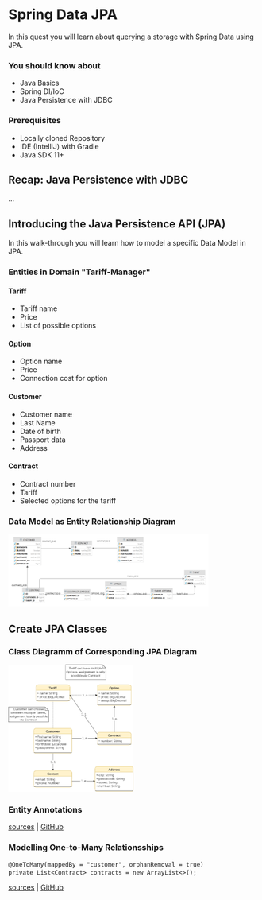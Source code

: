 # Spring Data JPA

In this quest you will learn about querying a storage with Spring Data using JPA. 

### You should know about

* Java Basics
* Spring DI/IoC
* Java Persistence with JDBC

### Prerequisites

* Locally cloned Repository
* IDE (IntelliJ) with Gradle
* Java SDK 11+

## Recap: Java Persistence with JDBC

...

## Introducing the Java Persistence API (JPA)

In this walk-through you will learn how to model a specific Data Model in JPA. 

### Entities in Domain "Tariff-Manager"

#### Tariff

* Tariff name
* Price
* List of possible options

#### Option

* Option name
* Price
* Connection cost for option

#### Customer

* Customer name
* Last Name
* Date of birth
* Passport data
* Address

#### Contract

* Contract number
* Tariff
* Selected options for the tariff

### Data Model as Entity Relationship Diagram

<img src="../../../docs/img/tariff-manager-erd.png" width="80%"/>

## Create JPA Classes

### Class Diagramm of Corresponding JPA Diagram

<img src="../../../docs/img/tariff-manager-cd.png" width="50%"/>

### Entity Annotations

[sources](../../../src/main/java/dev/wcs/nad/tariffmanager/persistence/entity/Address.java) | [GitHub](../../../src/main/java/dev/wcs/nad/tariffmanager/persistence/entity/Address.java)

### Modelling One-to-Many Relationsships

```
@OneToMany(mappedBy = "customer", orphanRemoval = true)
private List<Contract> contracts = new ArrayList<>();
```

[sources](../../../src/main/java/dev/wcs/nad/tariffmanager/persistence/entity/Customer.java) | [GitHub](../../../src/main/java/dev/wcs/nad/tariffmanager/persistence/entity/Customer.java#L28)
